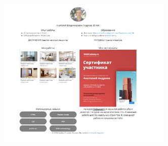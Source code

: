 ![Иллюстрация к проекту](https://github.com/anatoliy19/vectree_task/blob/master/docs/img/foto/site.jpg)
